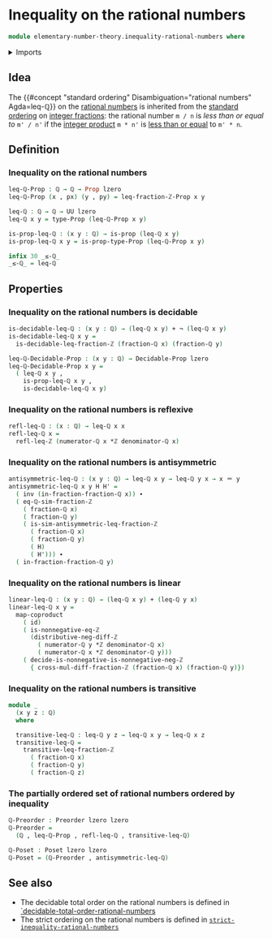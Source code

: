 # Inequality on the rational numbers

```agda
module elementary-number-theory.inequality-rational-numbers where
```

<details><summary>Imports</summary>

```agda
open import elementary-number-theory.cross-multiplication-difference-integer-fractions
open import elementary-number-theory.difference-integers
open import elementary-number-theory.inequality-integer-fractions
open import elementary-number-theory.inequality-integers
open import elementary-number-theory.integer-fractions
open import elementary-number-theory.integers
open import elementary-number-theory.multiplication-integers
open import elementary-number-theory.nonnegative-integers
open import elementary-number-theory.nonpositive-integers
open import elementary-number-theory.positive-and-negative-integers
open import elementary-number-theory.positive-integers
open import elementary-number-theory.rational-numbers

open import foundation.cartesian-product-types
open import foundation.coproduct-types
open import foundation.decidable-propositions
open import foundation.dependent-pair-types
open import foundation.function-types
open import foundation.functoriality-coproduct-types
open import foundation.identity-types
open import foundation.negation
open import foundation.propositions
open import foundation.universe-levels

open import order-theory.posets
open import order-theory.preorders
```

</details>

## Idea

The
{{#concept "standard ordering" Disambiguation="rational numbers" Agda=leq-ℚ}} on
the [rational numbers](elementary-number-theory.rational-numbers.md) is
inherited from the
[standard ordering](elementary-number-theory.inequality-integer-fractions.md) on
[integer fractions](elementary-number-theory.integer-fractions.md): the rational
number `m / n` is _less than or equal to_ `m' / n'` if the
[integer product](elementary-number-theory.multiplication-integers.md) `m * n'`
is [less than or equal](elementary-number-theory.inequality-integers.md) to
`m' * n`.

## Definition

### Inequality on the rational numbers

```agda
leq-ℚ-Prop : ℚ → ℚ → Prop lzero
leq-ℚ-Prop (x , px) (y , py) = leq-fraction-ℤ-Prop x y

leq-ℚ : ℚ → ℚ → UU lzero
leq-ℚ x y = type-Prop (leq-ℚ-Prop x y)

is-prop-leq-ℚ : (x y : ℚ) → is-prop (leq-ℚ x y)
is-prop-leq-ℚ x y = is-prop-type-Prop (leq-ℚ-Prop x y)

infix 30 _≤-ℚ_
_≤-ℚ_ = leq-ℚ
```

## Properties

### Inequality on the rational numbers is decidable

```agda
is-decidable-leq-ℚ : (x y : ℚ) → (leq-ℚ x y) + ¬ (leq-ℚ x y)
is-decidable-leq-ℚ x y =
  is-decidable-leq-fraction-ℤ (fraction-ℚ x) (fraction-ℚ y)

leq-ℚ-Decidable-Prop : (x y : ℚ) → Decidable-Prop lzero
leq-ℚ-Decidable-Prop x y =
  ( leq-ℚ x y ,
    is-prop-leq-ℚ x y ,
    is-decidable-leq-ℚ x y)
```

### Inequality on the rational numbers is reflexive

```agda
refl-leq-ℚ : (x : ℚ) → leq-ℚ x x
refl-leq-ℚ x =
  refl-leq-ℤ (numerator-ℚ x *ℤ denominator-ℚ x)
```

### Inequality on the rational numbers is antisymmetric

```agda
antisymmetric-leq-ℚ : (x y : ℚ) → leq-ℚ x y → leq-ℚ y x → x ＝ y
antisymmetric-leq-ℚ x y H H' =
  ( inv (in-fraction-fraction-ℚ x)) ∙
  ( eq-ℚ-sim-fraction-ℤ
    ( fraction-ℚ x)
    ( fraction-ℚ y)
    ( is-sim-antisymmetric-leq-fraction-ℤ
      ( fraction-ℚ x)
      ( fraction-ℚ y)
      ( H)
      ( H'))) ∙
  ( in-fraction-fraction-ℚ y)
```

### Inequality on the rational numbers is linear

```agda
linear-leq-ℚ : (x y : ℚ) → (leq-ℚ x y) + (leq-ℚ y x)
linear-leq-ℚ x y =
  map-coproduct
    ( id)
    ( is-nonnegative-eq-ℤ
      (distributive-neg-diff-ℤ
        ( numerator-ℚ y *ℤ denominator-ℚ x)
        ( numerator-ℚ x *ℤ denominator-ℚ y)))
    ( decide-is-nonnegative-is-nonnegative-neg-ℤ
      { cross-mul-diff-fraction-ℤ (fraction-ℚ x) (fraction-ℚ y)})
```

### Inequality on the rational numbers is transitive

```agda
module _
  (x y z : ℚ)
  where

  transitive-leq-ℚ : leq-ℚ y z → leq-ℚ x y → leq-ℚ x z
  transitive-leq-ℚ =
    transitive-leq-fraction-ℤ
      ( fraction-ℚ x)
      ( fraction-ℚ y)
      ( fraction-ℚ z)
```

### The partially ordered set of rational numbers ordered by inequality

```agda
ℚ-Preorder : Preorder lzero lzero
ℚ-Preorder =
  (ℚ , leq-ℚ-Prop , refl-leq-ℚ , transitive-leq-ℚ)

ℚ-Poset : Poset lzero lzero
ℚ-Poset = (ℚ-Preorder , antisymmetric-leq-ℚ)
```

## See also

- The decidable total order on the rational numbers is defined in
  [`decidable-total-order-rational-numbers](elementary-number-theory.decidable-total-order-rational-numbers.md)
- The strict ordering on the rational numbers is defined in
  [`strict-inequality-rational-numbers`](elementary-number-theory.strict-inequality-rational-numbers.md)
